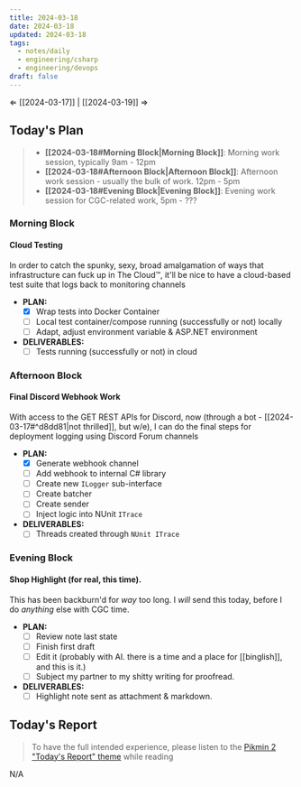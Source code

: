 ```yaml
---
title: 2024-03-18
date: 2024-03-18
updated: 2024-03-18
tags:
  - notes/daily
  - engineering/csharp
  - engineering/devops
draft: false
---
```

⇐ [[2024-03-17]] |  [[2024-03-19]] ⇒

## Today's Plan

> - **[[2024-03-18#Morning Block|Morning Block]]**: Morning work session, typically 9am - 12pm
> - **[[2024-03-18#Afternoon Block|Afternoon Block]]**: Afternoon work session - usually the bulk of work. 12pm - 5pm
> - **[[2024-03-18#Evening Block|Evening Block]]**: Evening work session for CGC-related work, 5pm - ???

### Morning Block

#### Cloud Testing

In order to catch the spunky, sexy, broad amalgamation of ways that infrastructure can fuck up in The Cloud™, it'll be nice to have a cloud-based test suite that logs back to monitoring channels

- **PLAN:** 
	- [x] Wrap tests into Docker Container
	- [ ] Local test container/compose running (successfully or not) locally
	- [ ] Adapt, adjust environment variable & ASP.NET environment
- **DELIVERABLES:** 
	- [ ] Tests running (successfully or not) in cloud

### Afternoon Block

#### Final Discord Webhook Work

With access to the GET REST APIs for Discord, now (through a bot - [[2024-03-17#^d8dd81|not thrilled]], but w/e), I can do the final steps for deployment logging using Discord Forum channels

- **PLAN:** 
	- [x] Generate webhook channel
	- [ ] Add webhook to internal C# library
	- [ ] Create new `ILogger` sub-interface
	- [ ] Create batcher
	- [ ] Create sender
	- [ ] Inject logic into NUnit `ITrace`
- **DELIVERABLES:** 
	- [ ] Threads created through `NUnit ITrace`

### Evening Block

#### Shop Highlight (for real, this time).

This has been backburn'd for *way* too long. I *will* send this today, before I do *anything* else with CGC time.

- **PLAN:** 
	- [ ] Review note last state
	- [ ] Finish first draft
	- [ ] Edit it (probably with AI. there is a time and a place for [[binglish]], and this is it.)
	- [ ] Subject my partner to my shitty writing for proofread.
- **DELIVERABLES:** 
	- [ ] Highlight note sent as attachment & markdown.

## Today's Report

> To have the full intended experience, please listen to the [Pikmin 2 "Today's Report" theme](https://www.youtube.com/watch?v=l1fCmKZnq3U&list=PLwyW5mbdZMGN8mGTqvDhsBs37SW4TkHcw&index=85) while reading

N/A

[^1]: [[caveat-lector|caveat lector]] — This is a daily note! I don't actively maintain any information in daily notes, so please be cautious in following any advice here.